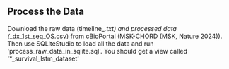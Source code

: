 ## Process the Data

Download the raw data (timeline_*.txt) and processed data (*_dx_1st_seq_OS.csv) from cBioPortal (MSK-CHORD (MSK, Nature 2024)).
Then use SQLiteStudio to load all the data and run 'process_raw_data_in_sqlite.sql'.
You should get a view called '*_survival_lstm_dataset'
